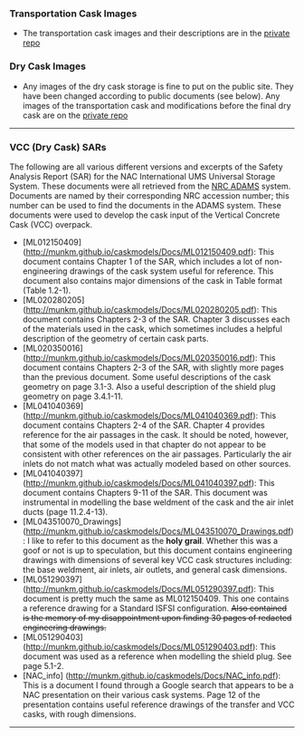 ### Transportation Cask Images
* The transportation cask images and their descriptions are in the [private repo](https://github.com/munkm/caskmodels_private/blob/gh-pages/Images/)

### Dry Cask Images
* Any images of the dry cask storage is fine to put on the public site. They have been changed according to public documents (see below). Any images of the transportation cask and modifications before the final dry cask are on the [private repo](https://github.com/munkm/caskmodels_private/blob/gh-pages/Images/)

***

### VCC (Dry Cask) SARs
The following are all various different versions and excerpts of the Safety Analysis Report (SAR) for the NAC International UMS Universal Storage System.
These documents were all retrieved from the [NRC ADAMS](http://www.nrc.gov/reading-rm/adams.html) system. Documents are named by their corresponding NRC accession number;
this number can be used to find the documents in the ADAMS system. These documents were used to develop the cask input of the Vertical Concrete Cask (VCC) overpack.
* [ML012150409] (http://munkm.github.io/caskmodels/Docs/ML012150409.pdf): This document contains Chapter 1 of the SAR, which includes a lot of non-engineering drawings of the cask system useful for reference. This document also contains major dimensions of the cask in Table format (Table 1.2-1).
* [ML020280205] (http://munkm.github.io/caskmodels/Docs/ML020280205.pdf): This document contains Chapters 2-3 of the SAR. Chapter 3 discusses each of the materials used in the cask, which sometimes includes a helpful description of the geometry of certain cask parts.
* [ML020350016] (http://munkm.github.io/caskmodels/Docs/ML020350016.pdf): This document contains Chapters 2-3 of the SAR, with slightly more pages than the previous document. Some useful descriptions of the cask geometry on page 3.1-3. Also a useful description of the shield plug geometry on page 3.4.1-11.
* [ML041040369] (http://munkm.github.io/caskmodels/Docs/ML041040369.pdf): This document contains Chapters 2-4 of the SAR. Chapter 4 provides reference for the air passages in the cask. It should be noted, however, that some of the models used in that chapter do not appear to be consistent with other references on the air passages. Particularly the air inlets do not match what was actually modeled based on other sources.
* [ML041040397] (http://munkm.github.io/caskmodels/Docs/ML041040397.pdf): This document contains Chapters 9-11 of the SAR. This document was instrumental in modelling the base weldment of the cask and the air inlet ducts (page 11.2.4-13). 
* [ML043510070_Drawings] (http://munkm.github.io/caskmodels/Docs/ML043510070_Drawings.pdf): I like to refer to this document as the **holy grail**. Whether this was a goof or not is up to speculation, but this document contains engineering drawings with dimensions of several key VCC cask structures including: the base weldment, air inlets, air outlets, and general cask dimensions.
* [ML051290397] (http://munkm.github.io/caskmodels/Docs/ML051290397.pdf): This document is pretty much the same as ML012150409. This one contains a reference drawing for a Standard ISFSI configuration. ~~Also contained is the memory of my disappointment upon finding 30 pages of redacted engineering drawings.~~
* [ML051290403] (http://munkm.github.io/caskmodels/Docs/ML051290403.pdf): This document was used as a reference when modelling the shield plug. See page 5.1-2.
* [NAC_info] (http://munkm.github.io/caskmodels/Docs/NAC_info.pdf): This is a document I found through a Google search that appears to be a NAC presentation on their various cask systems. Page 12 of the presentation contains useful reference drawings of the transfer and VCC casks, with rough dimensions.


***

